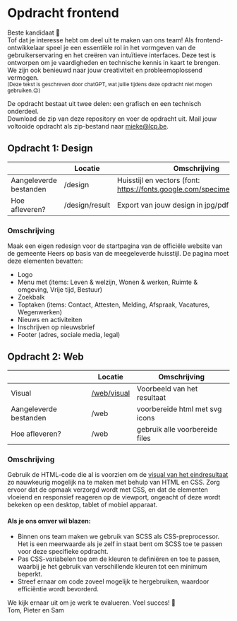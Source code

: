 # Opdracht frontend

Beste kandidaat :wave:</br> Tof dat je interesse hebt om deel uit te maken van ons team! Als frontend-ontwikkelaar speel je een essentiële rol in het vormgeven van de gebruikerservaring en het creëren van intuïtieve interfaces. Deze test is ontworpen om je vaardigheden en technische kennis in kaart te brengen. We zijn ook benieuwd naar jouw creativiteit en probleemoplossend vermogen.<br /><sup>(Deze tekst is geschreven door chatGPT, wat jullie tijdens deze opdracht niet mogen gebruiken.:wink:)</sup>

De opdracht bestaat uit twee delen: een grafisch en een technisch onderdeel.<br /> Download de zip van deze repository en voer de opdracht uit. Mail jouw voltooide opdracht als zip-bestand naar mieke@lcp.be.

## Opdracht 1: Design

|                     | Locatie | Omschrijving |
| -----------               | ----------- | ----------- |
| Aangeleverde bestanden    | /design       | Huisstijl en vectors (font: https://fonts.google.com/specimen/Montserrat)       |
| Hoe afleveren?            | /design/result       | Export van jouw design in jpg/pdf of xd.        |


### Omschrijving
Maak een eigen redesign voor de startpagina van de officiële website van de gemeente Heers op basis van de meegeleverde huisstijl. De pagina moet deze elementen bevatten:

- Logo
- Menu met (items: Leven & welzijn, Wonen & werken, Ruimte & omgeving, Vrije tijd, Bestuur)
- Zoekbalk
- Toptaken (items: Contact, Attesten, Melding, Afspraak, Vacatures, Wegenwerken)
- Nieuws en activiteiten
- Inschrijven op nieuwsbrief
- Footer (adres, sociale media, legal)


## Opdracht 2: Web
|                     | Locatie | Omschrijving |
| -----------               | ----------- | ----------- |
| Visual    | <a href="https://github.com/lcpnv/frontend-proef/blob/develop/web/visual/heers-home.png" target="_blank">/web/visual</a>       | Voorbeeld van het resultaat       |
| Aangeleverde bestanden    | /web       | voorbereide html met svg icons       |
| Hoe afleveren?            | /web       | gebruik alle voorbereide files        |

### Omschrijving
Gebruik de HTML-code die al is voorzien om de <a href="https://github.com/lcpnv/frontend-proef/blob/develop/web/visual/heers-home.png" target="_blank">visual van het eindresultaat</a> zo nauwkeurig mogelijk na te maken met behulp van HTML en CSS. Zorg ervoor dat de opmaak verzorgd wordt met CSS, en dat de elementen vloeiend en responsief reageren op de viewport, ongeacht of deze wordt bekeken op een desktop, tablet of mobiel apparaat.

#### Als je ons omver wil blazen:

- Binnen ons team maken we gebruik van SCSS als CSS-preprocessor. Het is een meerwaarde als je zelf in staat bent om SCSS toe te passen voor deze specifieke opdracht.
- Pas CSS-variabelen toe om de kleuren te definiëren en toe te passen, waarbij je het gebruik van verschillende kleuren tot een minimum beperkt.
- Streef ernaar om code zoveel mogelijk te hergebruiken, waardoor efficiëntie wordt bevorderd.

We kijk ernaar uit om je werk te evalueren. Veel succes! :muscle:<br />
Tom, Pieter en Sam
